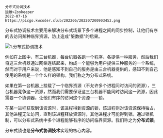 ```text
分布式协调技术
运维>Zookeeper
2022-07-16
https://picgo.kwcoder.club/202206/202207200903452.png
```

分布式协调技术主要用来解决分布式场景下多个进程之间的同步控制，让他们有序的去访问某种临界资源，防止造成"脏数据"的后果。



![1.分布式协调技术](https://picgo.kwcoder.club/202206/202207200903452.png)



例如在上图中，有三台机器，每台机器各跑一个程序，各提供一种服务，然后我们将这三台机器通过网络连结起来，构成一个能够为用户提供三种服务的一个系统，然而对于用户来说，他是感知不到自己的服务是由三台机器提供的，感知不到自己使用的系统是一个什么样的架构。我们称之为分布式系统。

如果在第一台机器上挂载了一个临界资源（不允许多个进程同时访问的资源），三台机器竞争这一资源，然而我们需要保证这三台机器不能同时访问这一资源，因此需要一个协调器，让他们有序的访问这个资源——锁。

在某一进程获取到该资源时，该进程得到资源的锁，该进程则对该资源保持独占，其他进程无法访问，直到该进程释放资源时，其他进程才可能得到锁。通过锁机制，可以分布式系统中多个进程能够有序的访问临界资源。我们称之为**分布式锁**。

分布式锁也是**分布式协调技术**实现的核心内容。